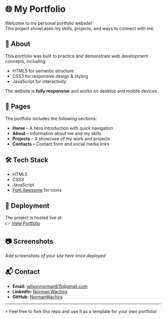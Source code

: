 # 🌐 My Portfolio

Welcome to my personal portfolio website!  
This project showcases my skills, projects, and ways to connect with me.  

## 📖 About
This portfolio was built to practice and demonstrate web development concepts, including:
- HTML5 for semantic structure
- CSS3 for responsive design & styling
- JavaScript for interactivity

The website is **fully responsive** and works on desktop and mobile devices.  

## 📂 Pages
The portfolio includes the following sections:
- **Home** – A hero introduction with quick navigation
- **About** – Information about me and my skills
- **Projects** – A showcase of my work and projects
- **Contacts** – Contact form and social media links  

## 🛠️ Tech Stack
- HTML5  
- CSS3  
- JavaScript  
- [Font Awesome](https://fontawesome.com/) for icons  

## 🚀 Deployment
The project is hosted live at:  
👉 [View Portfolio](https://normanwachira.github.io/norman-portfolio/)

## 📷 Screenshots
_Add screenshots of your site here once deployed_  

## 📬 Contact
- **Email:** wilsonnorman615@gmail.com  
- **LinkedIn:** [Norman Wachira](https://www.linkedin.com/in/norman-wachira/)  
- **GitHub:** [NormanWachira](https://github.com/NormanWachira)  

---

⚡ Feel free to fork this repo and use it as a template for your own portfolio!
